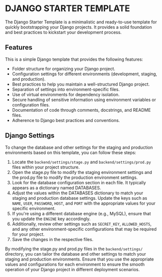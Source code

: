 # DJANGO STARTER TEMPLATE

The Django Starter Template is a minimalistic and ready-to-use template for quickly bootstrapping your Django projects.
It provides a solid foundation and best practices to kickstart your development process.

## Features

This is a simple Django template that provides the following features:

- Folder structure for organizing your Django project.
- Configuration settings for different environments (development, staging, and production).
- Best practices to help you maintain a well-structured Django project.
- Separation of settings into environment-specific files.
- Use of virtual environments for dependency isolation.
- Secure handling of sensitive information using environment variables or configuration files.
- Documentation of code through comments, docstrings, and README files.
- Adherence to Django best practices and conventions.

## Django Settings

To change the database and other settings for the staging and production environments based on this template, you can
follow these steps:

1. Locate the `backend/settings/stage.py` and `backend/settings/prod.py` files within your project structure.
2. Open the stage.py file to modify the staging environment settings and the prod.py file to modify the production
   environment settings.
3. Look for the database configuration section in each file. It typically appears as a dictionary named DATABASES.
4. Adjust the values within the DATABASES dictionary to match your staging and production database settings. Update the
   keys such as `NAME`, `USER`, `PASSWORD`, `HOST`, and `PORT` with the appropriate values for your specific
   environment.
5. If you're using a different database engine (e.g., MySQL), ensure that you update the `ENGINE` key accordingly.
6. Additionally, review other settings such as `SECRET_KEY`, `ALLOWED_HOSTS`, and any other environment-specific
   configurations that may be required for your project.
7. Save the changes in the respective files.

By modifying the stage.py and prod.py files in the `backend/settings/` directory, you can tailor the database and
other settings to match your staging and production environments. Ensure that you use the appropriate values and
configurations for each environment to ensure the smooth operation of your Django project in different deployment
scenarios.